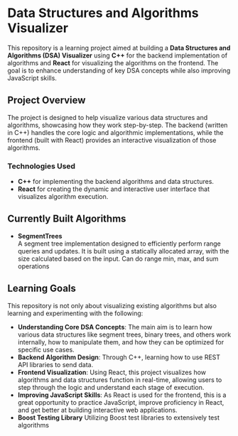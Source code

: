 # Data Structures and Algorithms Visualizer

This repository is a learning project aimed at building a **Data Structures and Algorithms (DSA) Visualizer** using **C++** for the backend implementation of algorithms and **React** for visualizing the algorithms on the frontend. The goal is to enhance understanding of key DSA concepts while also improving JavaScript skills.

## Project Overview

The project is designed to help visualize various data structures and algorithms, showcasing how they work step-by-step. The backend (written in C++) handles the core logic and algorithmic implementations, while the frontend (built with React) provides an interactive visualization of those algorithms.

### Technologies Used

- **C++** for implementing the backend algorithms and data structures.
- **React** for creating the dynamic and interactive user interface that visualizes algorithm execution.

## Currently Built Algorithms

- **SegmentTrees**  
  A segment tree implementation designed to efficiently perform range queries and updates. It is built using a statically allocated array, with the size calculated based on the input. Can do range min, max, and sum operations


## Learning Goals

This repository is not only about visualizing existing algorithms but also learning and experimenting with the following:

- **Understanding Core DSA Concepts**: The main aim is to learn how various data structures like segment trees, binary trees, and others work internally, how to manipulate them, and how they can be optimized for specific use cases.
- **Backend Algorithm Design**: Through C++, learning how to use REST API libraries to send data.
- **Frontend Visualization**: Using React, this project visualizes how algorithms and data structures function in real-time, allowing users to step through the logic and understand each stage of execution.
- **Improving JavaScript Skills**: As React is used for the frontend, this is a great opportunity to practice JavaScript, improve proficiency in React, and get better at building interactive web applications.
- **Boost Testing Library** Utilizing Boost test libraries to extensively test algorithms

